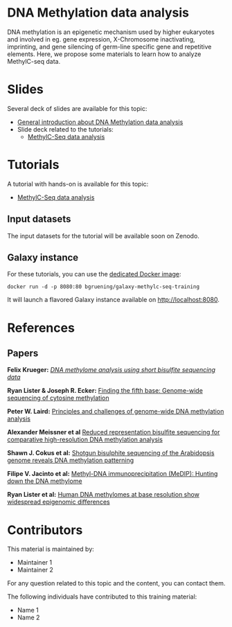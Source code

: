 DNA Methylation data analysis
=============================

DNA methylation is an epigenetic mechanism used by higher eukaryotes and involved in eg. gene expression, X-Chromosome inactivating, imprinting, and gene silencing of germ-line specific gene and repetitive elements.
Here, we propose some materials to learn how to analyze MethylC-seq data.

# Slides

Several deck of slides are available for this topic:

- [General introduction about DNA Methylation data analysis](http://bgruening.github.io/training-material/MethylC-Seq/slides/)
- Slide deck related to the tutorials:
    - [MethylC-Seq data analysis ](http://bgruening.github.io/training-material/MethylC-Seq/slides/methylc_seq.html)

# Tutorials

A tutorial with hands-on is available for this topic:

- [MethylC-Seq data analysis](tutorials/methylc_seq.md)

## Input datasets

The input datasets for the tutorial will be available soon on Zenodo.

## Galaxy instance

For these tutorials, you can use the [dedicated Docker image](docker/README.md):

```
docker run -d -p 8080:80 bgruening/galaxy-methylc-seq-training
```

It will launch a flavored Galaxy instance available on
[http://localhost:8080](http://localhost:8080).

# References

## Papers

**Felix Krueger:** [*DNA methylome analysis using short bisulfite sequencing data*](http://www.nature.com/nmeth/journal/v9/n2/abs/nmeth.1828.html)

**Ryan Lister & Joseph R. Ecker:** [Finding the fifth base: Genome-wide sequencing of cytosine methylation](http://genome.cshlp.org/content/19/6/959.long)

**Peter W. Laird:** [Principles and challenges of genome-wide DNA methylation analysis](http://www.nature.com/nrg/journal/v11/n3/full/nrg2732.html)

**Alexander Meissner et al** [Reduced representation bisulfite sequencing for comparative high-resolution DNA methylation analysis](http://nar.oxfordjournals.org/content/33/18/5868.long)

**Shawn J. Cokus et al:** [Shotgun bisulphite sequencing of the Arabidopsis genome reveals DNA methylation patterning](http://www.nature.com/nature/journal/v452/n7184/full/nature06745.html)

**Filipe V. Jacinto et al:** [Methyl-DNA immunoprecipitation (MeDIP): Hunting down the DNA methylome](http://www.biotechniques.com/BiotechniquesJournal/2008/January/Methyl-DNA-immunoprecipitation-MeDIP-Hunting-down-the-DNA-methylome/biotechniques-44645.html)

**Ryan Lister et al:** [Human DNA methylomes at base resolution show widespread epigenomic differences](http://www.nature.com/nature/journal/v462/n7271/full/nature08514.html)

# Contributors

This material is maintained by:

- Maintainer 1
- Maintainer 2

For any question related to this topic and the content, you can contact them.

The following individuals have contributed to this training material:

- Name 1
- Name 2
